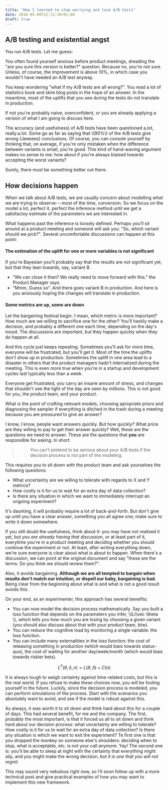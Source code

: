 ```yaml
---
title: "How I learned to stop worrying and love A/B tests"
date: 2018-05-09T22:11:10+01:00
draft: true
---
```


## A/B testing and existential angst

You run A/B tests. Let me guess:

You often found yourself anxious before product meetings, dreading the "are you
sure this version is better?" question. Because no, you're not sure. Unless, of
course, the improvement is above 10%, in which case you wouldn't have needed an
A/B test anyway.

You keep wondering "what if my A/B tests are all wrong?".  You read a lot of
statistics book and skim blog posts in the hope of an answer. In the meantime,
most of the uplifts that you see during the tests do not translate in
production.

If not you're probably naive, overconfident, or you are already applying a
version of what I am going to discuss here.

The accuracy (and usefulness) of A/B tests have been questioned a.lot,
really.a.lot. Some go as far as saying that \\(90\%\\) of the A/B tests give
wrong (Jeeeeez) conclusions. Of course, you can console yourself by thinking
that, on average, if you're only mistaken when the difference between variants
is small, you're good. This kind of hand-waving argument makes no sense to me:
how about if you're always biaised towards accepting the worst variants?

Surely, there must be something better out there.


## How decisions happen

When we talk about A/B tests, we are usually concern about modelling *what* we
are trying to observe---most of the time, conversion. So we focus on the model a
lot, perfect it, perfect the inference method until we get a satisfactoy
estimate of the parameters we are interested in.

What happens past the inference is loosely defined. Perhaps you'll sit around at
a product meeting and someone will ask you: "So, which variant should we pick?".
Several uncomfortable discussions can happen at this point:

#### The estimation of the uplift for one or more variables is not significant

If you're Bayesian you'll probably say that the results are not significant yet,
but that they lean towards, say,  variant B. 

- "We can close it then? We really need to move forward with this." the Product
  Manager says. 
- "Mmm, Guess so". And there goes variant B in production. And here is you
  anxiously hoping the changes will translate in production.

#### Some metrics are up, some are down

Let the bargaining festival begin. I mean, which metric is more important? How
much are we willing to sacrifice one for the other? You'll hastily make a
decision, and probably a different one each time, depending on the day's mood.
The discussions are *important*, but they happen quickly when they do happen at
all.

<!--will give example below:-->
<!--I have a personal example of this. The obsession of the moment was user-->
<!--retention, so we would only accept experiments that improved user retention. At-->
<!--some point we did heavy experimenting -->

And this cycle just keeps repeating. Sometimes you'll ask for more time,
everyone will be frustrated, but you'll get it. Most of the time the uplifts
don't show up in production. Sometimes the uplift in one area lead to a disaster
in others that the product managers hadn't internalized during the meeting.
This is even more true when you're in a startup and development cycles last
typically less than a week.

Everyone get frustrated, you carry an insane amount of stress, and changes that
shouldn't see the light of the day are seen by millions. This is not good for
you, the product team, and your product.

What is the point of crafting relevant models, choosing apropriate priors and
diagnosing the sampler if everything is ditched in the trash during a meeting
because you are pressured to give an answer?

I know, I know, people want answers quickly. But how quickly? What price are
they willing to pay to get their answer quickly? Well, these are the questions
we need to answer. These are the questions that **you** are responsible for
asking. In short:

>> You can't pretend to be serious about your A/B tests if the decision process
>> is not part of the modeling.

This requires you to sit down with the product team and ask yourselves the
following questions:

- What uncertainty are we willing to tolerate with regards to X and Y metrics?
- How costly is it for us to wait for an extra day of data collection?
- Is there any situation in which we want to immediately interrupt an ongoing experiment?

It's daunting, it will probably require a lot of back-and-forth. But don't give
up until you have a clear answer, something you all agree one; make sure to
write it down somewhere. 

If you still doubt the usefulness, think about it: you may have not realised it
yet, but *you are already having that discussion*, or at least part of it,
everytime you're in a product meeting and deciding whether you should continue
the experiment or not.  At least, after writing everything down, we're sure
everyone is clear about what is about to happen. When there's a discussion, we
can point at the original document and say "these are the terms. Do you think we
should review them?". 

Also, it avoids bargaining. **Although we are all tempted to bargain when results
don't match our intuition, or dispell our baby, bargaining is bad.**
Being clear from the beginning about what is and what is not a good result
avoids this.

On your end, as an experimenter, this approach has several benefits:

- You can now model the decision process mathematically. Say you built a loss
  function that depends on the parameters you infer, \\(L(\vec \theta \\), which
  tells you how much you are losing by choosing a given variant (you should also
  discuss about that with your product team, btw).
- You can reduce the cognitive load by monitoring a single variable: the loss
  function.
- You can include many externalities in the loss function: the cost of releasing
  something in production (which would biais towards status-quo), the cost of
  waiting for another day/week/month (which would biais towards riskier bets).

$$
L^F\left(\theta, \delta, n\right) = L\left(\theta, \delta\right) + C(n)
$$

It is always tough to weigh certainty against time-related costs, but this is the real world. If you refuse to
make these choices now, you will be fooling yourself in the future. Luckily, since the decision process is
modeled, you can perform simulations of the process. Start with the scenarios you absolutely want to avoid,
and see if the model is robust against this.

As always, it was worth it to sit down and think hard about this for a couple of days. This had several
benefit, for me and the company. The first, probably the most important, is that it forced us all to sit down
and think hard about our decision process: what uncertainty are willing to tolerate? How costly is it for us
to wait for an extra day of data collection? Is there any situation is which we want to exit the experiment?
Te first one is that you dropped the monkey on someone else's shoulders: deciding when to stop, what is
acceptable, etc. is not your call anymore. Yay! The second one is: you'll be able to sleep at night with the
certainty that everything might slip, and you might make the wrong decision, *but it is one that you will not
regret*.

This may sound very nebulous right now, so I'll soon follow up with a more technical post and give practical
examples of how you may want to implement this new framework.
